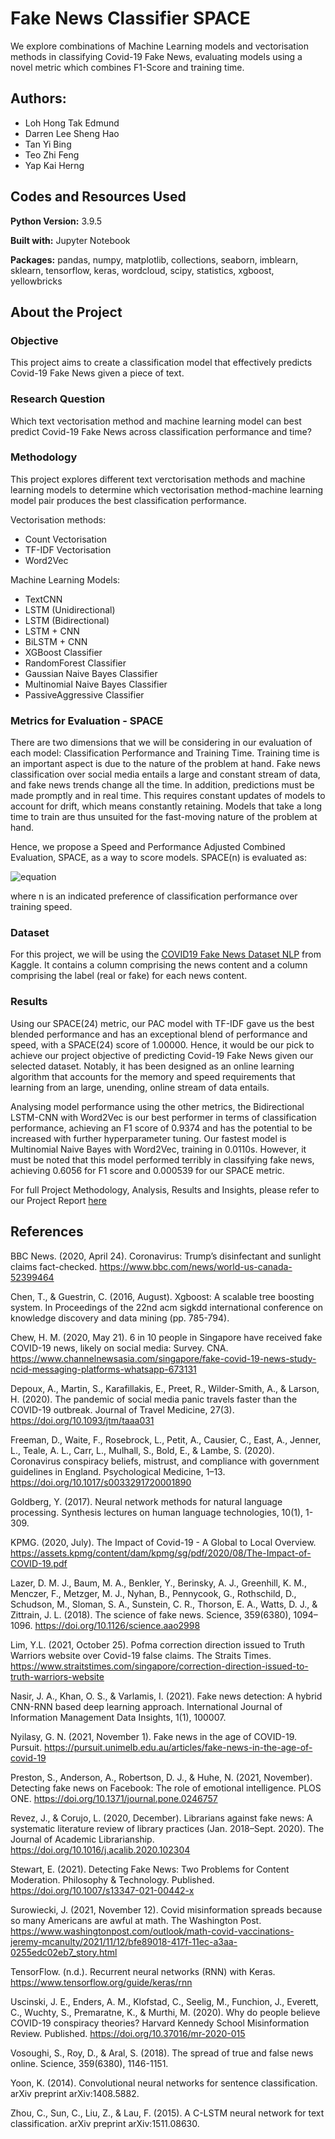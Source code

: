 # Fake News Classifier SPACE
We explore combinations of Machine Learning models and vectorisation methods in classifying Covid-19 Fake News, evaluating models using a novel metric which combines F1-Score and training time.

## Authors:
- Loh Hong Tak Edmund
- Darren Lee Sheng Hao
- Tan Yi Bing
- Teo Zhi Feng
- Yap Kai Herng

## Codes and Resources Used

**Python Version:** 3.9.5

**Built with:** Jupyter Notebook

**Packages:** pandas, numpy, matplotlib, collections, seaborn, imblearn, sklearn, tensorflow, keras, wordcloud, scipy, statistics, xgboost, yellowbricks

## About the Project

### Objective

This project aims to create a classification model that effectively predicts Covid-19 Fake News given a piece of text. 

### Research Question

Which text vectorisation method and machine learning model can best predict Covid-19 Fake News across classification performance and time?

### Methodology

This project explores different text verctorisation methods and machine learning models to determine which vectorisation method-machine learning model pair produces the best classification performance.

Vectorisation methods:
- Count Vectorisation
- TF-IDF Vectorisation
- Word2Vec

Machine Learning Models:
- TextCNN
- LSTM (Unidirectional)
- LSTM (Bidirectional)
- LSTM + CNN
- BiLSTM + CNN
- XGBoost Classifier
- RandomForest Classifier
- Gaussian Naive Bayes Classifier
- Multinomial Naive Bayes Classifier
- PassiveAggressive Classifier

### Metrics for Evaluation - SPACE

There are two dimensions that we will be considering in our evaluation of each model: Classification Performance and Training Time. Training time is an important aspect is due to the nature of the problem at hand. Fake news classification over social media entails a large and constant stream of data, and fake news trends change all the time. In addition, predictions must be made promptly and in real time. This requires constant updates of models to account for drift, which means constantly retaining. Models that take a long time to train are thus unsuited for the fast-moving nature of the problem at hand. 

Hence, we propose a Speed and Performance Adjusted Combined Evaluation, SPACE, as a way to score models. SPACE(n) is evaluated as: 

![equation](https://latex.codecogs.com/png.image?\dpi{110}&space;\bg_white&space;tanh(\frac{F1^{n}}{tanh(time)}))

where n is an indicated preference of classification performance over training speed. 

### Dataset

For this project, we will be using the [COVID19 Fake News Dataset NLP](https://www.kaggle.com/elvinagammed/covid19-fake-news-dataset-nlp?select=Constraint_Train.csv) from Kaggle. It contains a column comprising the news content and a column comprising the label (real or fake) for each news content.

### Results
Using our SPACE(24) metric, our PAC model with TF-IDF gave us the best blended performance and has an exceptional blend of performance and speed, with a SPACE(24) score of 1.00000. Hence, it would be our pick to achieve our project objective of  predicting Covid-19 Fake News given our selected dataset. Notably, it has been designed as an online learning algorithm that accounts for the memory and speed requirements that learning from an large, unending, online stream of data entails. 

Analysing model performance using the other metrics, the Bidirectional LSTM-CNN with Word2Vec is our best performer in terms of classification performance, achieving an F1 score of 0.9374 and has the potential to be increased with further hyperparameter tuning. Our fastest model is Multinomial Naive Bayes with Word2Vec, training in 0.0110s. However, it must be noted that this model performed terribly in classifying fake news, achieving 0.6056 for F1 score and 0.000539 for our SPACE metric. 

For full Project Methodology, Analysis, Results and Insights, please refer to our Project Report [here](https://github.com/edologgerbird/Fake-News-Classifier-SPACE/blob/main/project-report.pdf) 

## References
BBC News. (2020, April 24). Coronavirus: Trump’s disinfectant and sunlight claims fact-checked. https://www.bbc.com/news/world-us-canada-52399464

Chen, T., & Guestrin, C. (2016, August). Xgboost: A scalable tree boosting system. In Proceedings of the 22nd acm sigkdd international conference on knowledge discovery and data mining (pp. 785-794).

Chew, H. M. (2020, May 21). 6 in 10 people in Singapore have received fake COVID-19 news, likely on social media: Survey. CNA. https://www.channelnewsasia.com/singapore/fake-covid-19-news-study-ncid-messaging-platforms-whatsapp-673131

Depoux, A., Martin, S., Karafillakis, E., Preet, R., Wilder-Smith, A., & Larson, H. (2020). The pandemic of social media panic travels faster than the COVID-19 outbreak. Journal of Travel Medicine, 27(3). https://doi.org/10.1093/jtm/taaa031

Freeman, D., Waite, F., Rosebrock, L., Petit, A., Causier, C., East, A., Jenner, L., Teale, A. L., Carr, L., Mulhall, S., Bold, E., & Lambe, S. (2020). Coronavirus conspiracy beliefs, mistrust, and compliance with government guidelines in England. Psychological Medicine, 1–13. https://doi.org/10.1017/s0033291720001890

Goldberg, Y. (2017). Neural network methods for natural language processing. Synthesis lectures on human language technologies, 10(1), 1-309.

KPMG. (2020, July). The Impact of Covid-19 - A Global to Local Overview. https://assets.kpmg/content/dam/kpmg/sg/pdf/2020/08/The-Impact-of-COVID-19.pdf

Lazer, D. M. J., Baum, M. A., Benkler, Y., Berinsky, A. J., Greenhill, K. M., Menczer, F., Metzger, M. J., Nyhan, B., Pennycook, G., Rothschild, D., Schudson, M., Sloman, S. A., Sunstein, C. R., Thorson, E. A., Watts, D. J., & Zittrain, J. L. (2018). The science of fake news. Science, 359(6380), 1094–1096. https://doi.org/10.1126/science.aao2998

Lim, Y.L. (2021, October 25). Pofma correction direction issued to Truth Warriors website over Covid-19 false claims. The Straits Times. https://www.straitstimes.com/singapore/correction-direction-issued-to-truth-warriors-website

Nasir, J. A., Khan, O. S., & Varlamis, I. (2021). Fake news detection: A hybrid CNN-RNN based deep learning approach. International Journal of Information Management Data Insights, 1(1), 100007.

Nyilasy, G. N. (2021, November 1). Fake news in the age of COVID-19. Pursuit. https://pursuit.unimelb.edu.au/articles/fake-news-in-the-age-of-covid-19

Preston, S., Anderson, A., Robertson, D. J., & Huhe, N. (2021, November). Detecting fake news on Facebook: The role of emotional intelligence. PLOS ONE. https://doi.org/10.1371/journal.pone.0246757

Revez, J., & Corujo, L. (2020, December). Librarians against fake news: A systematic literature review of library practices (Jan. 2018–Sept. 2020). The Journal of Academic Librarianship. https://doi.org/10.1016/j.acalib.2020.102304 

Stewart, E. (2021). Detecting Fake News: Two Problems for Content Moderation. Philosophy & Technology. Published. https://doi.org/10.1007/s13347-021-00442-x

Surowiecki, J. (2021, November 12). Covid misinformation spreads because so many Americans are awful at math. The Washington Post. https://www.washingtonpost.com/outlook/math-covid-vaccinations-jeremy-mcanulty/2021/11/12/bfe89018-417f-11ec-a3aa-0255edc02eb7_story.html

TensorFlow. (n.d.). Recurrent neural networks (RNN) with Keras. https://www.tensorflow.org/guide/keras/rnn

Uscinski, J. E., Enders, A. M., Klofstad, C., Seelig, M., Funchion, J., Everett, C., Wuchty, S., Premaratne, K., & Murthi, M. (2020). Why do people believe COVID-19 conspiracy theories? Harvard Kennedy School Misinformation Review. Published. https://doi.org/10.37016/mr-2020-015

Vosoughi, S., Roy, D., & Aral, S. (2018). The spread of true and false news online. Science, 359(6380), 1146-1151.

 Yoon, K. (2014). Convolutional neural networks for sentence classification. arXiv preprint arXiv:1408.5882.

Zhou, C., Sun, C., Liu, Z., & Lau, F. (2015). A C-LSTM neural network for text classification. arXiv preprint arXiv:1511.08630.

